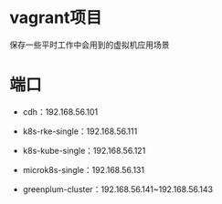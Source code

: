 # vagrant项目

保存一些平时工作中会用到的虚拟机应用场景



# 端口

- cdh：192.168.56.101

- k8s-rke-single：192.168.56.111
- k8s-kube-single：192.168.56.121
- microk8s-single：192.168.56.131
- greenplum-cluster：192.168.56.141~192.168.56.143